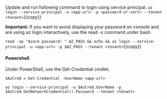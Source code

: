 Update and run following command to login using service principal.
`az login --service-principal -u <app-url> -p <password-or-cert> --tenant <tenant>`{{copy}}

**Important:** If you want to avoid displaying your password on console and are using az login interactively, use the read -s command under bash.

`read -sp "Azure password: " AZ_PASS && echo && az login --service-principal -u <app-url> -p $AZ_PASS --tenant <tenant>`{{copy}}

#### Powershell
Under PowerShell, use the Get-Credential cmdlet.

```
$AzCred = Get-Credential -UserName <app-url>

az login --service-principal -u $AzCred.UserName -p $AzCred.GetNetworkCredential().Password --tenant <tenant>
```


